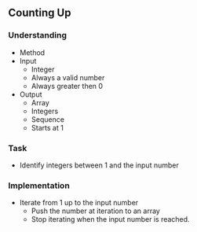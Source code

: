 ## Counting Up

### Understanding
- Method
- Input
  + Integer
  + Always a valid number
  + Always greater then 0
- Output
  + Array
  + Integers
  + Sequence
  + Starts at 1

### Task
- Identify integers between 1 and the input number

### Implementation
- Iterate from 1 up to the input number
  + Push the number at iteration to an array
  + Stop iterating when the input number is reached.
